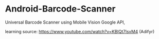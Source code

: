 # Android-Barcode-Scanner
Universal Barcode Scanner using Mobile Vision Google API,
           
learning source: https://www.youtube.com/watch?v=KBlQt7IsvM4 (Adifyr)

